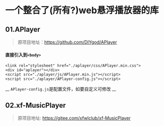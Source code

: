 # 一个整合了(所有?)web悬浮播放器的库

## 01.APlayer
> 原项目地址：https://github.com/DIYgod/APlayer
#### 直接引入到`<body>`
```
<link rel="stylesheet" href="./aplayer/css/APlayer.min.css">
<div id="aplayer"></div>
<script src="./aplayer/js/APlayer.min.js"></script>
<script src="./aplayer/APlayer-config.js"></script>
```
__ `APlayer-config.js`是配置文件，如要自定义可修改 __

## 02.xf-MusicPlayer
> 原项目地址: https://gitee.com/xfwlclub/xf-MusicPlayer
>
> 
